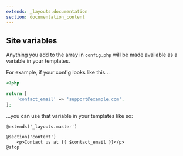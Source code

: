```yaml
---
extends: _layouts.documentation
section: documentation_content
---
```


## Site variables

Anything you add to the array in `config.php` will be made available as a variable in your templates.

For example, if your config looks like this...

```php
<?php

return [
    'contact_email' => 'support@example.com',
];
```

...you can use that variable in your templates like so:

```
@extends('_layouts.master')

@section('content')
    <p>Contact us at {{ $contact_email }}</p>
@stop
```
